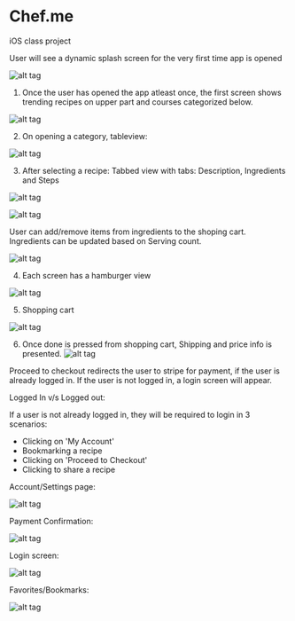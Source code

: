 Chef.me
=======

iOS class project

User will see a dynamic splash screen for the very first time app is opened

![alt tag](https://raw.github.com/bbhati/Chef.me/master/mockups/Splash_Screen.png)

1) Once the user has opened the app atleast once, the first screen shows trending recipes on upper part and courses categorized below.

![alt tag](https://raw.github.com/bbhati/Chef.me/master/mockups/screenshot_home.png)

2) On opening a category, tableview: 

![alt tag](https://raw.github.com/bbhati/Chef.me/master/mockups/tableview.png)

3) After selecting a recipe: Tabbed view with tabs: Description, Ingredients and Steps

![alt tag](https://raw.github.com/bbhati/Chef.me/master/mockups/RecipeDescription.png)

![alt tag](https://raw.github.com/bbhati/Chef.me/master/mockups/Ingredients.png) 

User can add/remove items from ingredients to the shoping cart. Ingredients can be updated based on Serving count.

![alt tag](https://raw.github.com/bbhati/Chef.me/master/mockups/RecipeSteps.png)

4) Each screen has a hamburger view

![alt tag](https://raw.github.com/bbhati/Chef.me/master/mockups/hamburger.png)

5) Shopping cart

![alt tag](https://raw.github.com/bbhati/Chef.me/master/mockups/ShoppingCart.png)

6) Once done is pressed from shopping cart, Shipping and price info is presented.
![alt tag](https://raw.github.com/bbhati/Chef.me/master/mockups/shipping.png)

Proceed to checkout redirects the user to stripe for payment, if the user is already logged in. If the user is not logged in, a login screen will appear.

Logged In v/s Logged out:

If a user is not already logged in, they will be required to login in 3 scenarios:
 - Clicking on 'My Account'
 - Bookmarking a recipe
 - Clicking on 'Proceed to Checkout'
 - Clicking to share a recipe
  
Account/Settings page:

![alt tag](https://raw.github.com/bbhati/Chef.me/master/mockups/Screen%20Shot%202014-02-04%20at%209.39.02%20AM.png)

Payment Confirmation:

![alt tag](https://raw.github.com/bbhati/Chef.me/master/mockups/PaymentConfirmation.png)

Login screen: 

![alt tag](https://raw.github.com/bbhati/Chef.me/master/mockups/login_screen.png)

Favorites/Bookmarks:

![alt tag](https://raw.github.com/bbhati/Chef.me/master/mockups/favorites.png)



